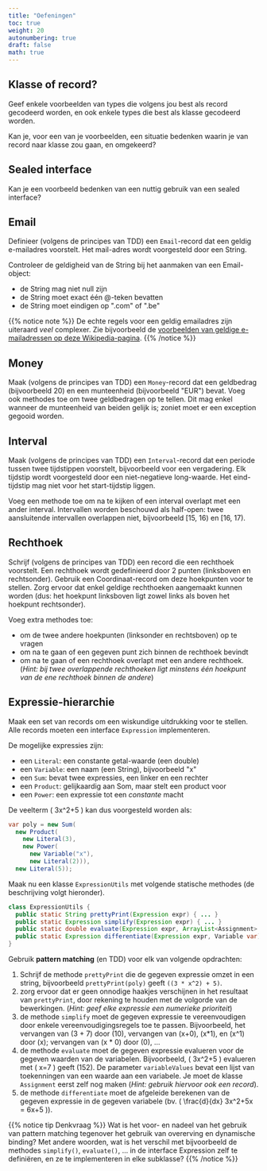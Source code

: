 ```yaml
---
title: "Oefeningen"
toc: true
weight: 20
autonumbering: true
draft: false
math: true
---
```



## Klasse of record?

Geef enkele voorbeelden van types die volgens jou best als record gecodeerd worden, en ook enkele types die best als klasse gecodeerd worden.

Kan je, voor een van je voorbeelden, een situatie bedenken waarin je van record naar klasse zou gaan, en omgekeerd?

## Sealed interface

Kan je een voorbeeld bedenken van een nuttig gebruik van een sealed interface?

## Email

Definieer (volgens de principes van TDD) een `Email`-record dat een geldig e-mailadres voorstelt.
Het mail-adres wordt voorgesteld door een String.

Controleer de geldigheid van de String bij het aanmaken van een Email-object:

- de String mag niet null zijn
- de String moet exact één @-teken bevatten
- de String moet eindigen op ".com" of ".be"

{{% notice note %}}
De echte regels voor een geldig emailadres zijn uiteraard _veel_ complexer.
Zie bijvoorbeeld de [voorbeelden van geldige e-mailadressen op deze Wikipedia-pagina](https://en.wikipedia.org/wiki/Email_address#Valid_email_addresses).
{{% /notice %}}

## Money

Maak (volgens de principes van TDD) een `Money`-record dat een geldbedrag (bijvoorbeeld 20) en een munteenheid (bijvoorbeeld "EUR") bevat.
Voeg ook methodes toe om twee geldbedragen op te tellen. Dit mag enkel wanneer de munteenheid van beiden gelijk is; zoniet moet er een exception gegooid worden.

## Interval

Maak (volgens de principes van TDD) een `Interval`-record dat een periode tussen twee tijdstippen voorstelt, bijvoorbeeld voor een vergadering. Elk tijdstip wordt voorgesteld door een niet-negatieve long-waarde.
Het eind-tijdstip mag niet voor het start-tijdstip liggen.

Voeg een methode toe om na te kijken of een interval overlapt met een ander interval.
Intervallen worden beschouwd als half-open: twee aansluitende intervallen overlappen niet, bijvoorbeeld [15, 16) en [16, 17).

## Rechthoek

Schrijf (volgens de principes van TDD) een record die een rechthoek voorstelt.
Een rechthoek wordt gedefinieerd door 2 punten (linksboven en rechtsonder).
Gebruik een Coordinaat-record om deze hoekpunten voor te stellen.
Zorg ervoor dat enkel geldige rechthoeken aangemaakt kunnen worden (dus: het hoekpunt linksboven ligt zowel links als boven het hoekpunt rechtsonder).

Voeg extra methodes toe:

- om de twee andere hoekpunten (linksonder en rechtsboven) op te vragen
- om na te gaan of een gegeven punt zich binnen de rechthoek bevindt
- om na te gaan of een rechthoek overlapt met een andere rechthoek. (_Hint: bij twee overlappende rechthoeken ligt minstens één hoekpunt van de ene rechthoek binnen de andere_)

## Expressie-hierarchie

Maak een set van records om een wiskundige uitdrukking voor te stellen.
Alle records moeten een interface `Expression` implementeren.

De mogelijke expressies zijn:

- een `Literal`: een constante getal-waarde (een double)
- een `Variable`: een naam (een String), bijvoorbeeld "x"
- een `Sum`: bevat twee expressies, een linker en een rechter
- een `Product`: gelijkaardig aan Som, maar stelt een product voor
- een `Power`: een expressie tot een _constante_ macht

De veelterm \( 3x^2+5 \) kan dus voorgesteld worden als:

```java
var poly = new Sum(
  new Product(
    new Literal(3),
    new Power(
      new Variable("x"),
      new Literal(2))),
  new Literal(5));
```

Maak nu een klasse `ExpressionUtils` met volgende statische methodes (de beschrijving volgt hieronder).
```java
class ExpressionUtils {
  public static String prettyPrint(Expression expr) { ... }
  public static Expression simplify(Expression expr) { ... }
  public static double evaluate(Expression expr, ArrayList<Assignment> variableValues) { ... }
  public static Expression differentiate(Expression expr, Variable var) { ... }
}
```

Gebruik **pattern matching** (en TDD) voor elk van volgende opdrachten:
1. Schrijf de methode `prettyPrint` die de gegeven expressie omzet in een string, bijvoorbeeld `prettyPrint(poly)` geeft `((3 * x^2) + 5)`.
2. zorg ervoor dat er geen onnodige haakjes verschijnen in het resultaat van `prettyPrint`, door rekening te houden met de volgorde van de bewerkingen. (_Hint: geef elke expressie een numerieke prioriteit_)
3. de methode `simplify` moet de gegeven expressie te vereenvoudigen door enkele vereenvoudigingsregels toe te passen. Bijvoorbeeld, het vervangen van \(3 + 7\) door \(10\), vervangen van \(x+0\), \(x*1\), en \(x^1\) door \(x\); vervangen van \(x * 0\) door \(0\),  ...
4. de methode `evaluate` moet de gegeven expressie evalueren voor de gegeven waarden van de variabelen. Bijvoorbeeld, \( 3x^2+5 \) evalueren met \( x=7 \) geeft \(152\). De parameter `variableValues` bevat een lijst van toekenningen van een waarde aan een variabele. Je moet de klasse `Assignment` eerst zelf nog maken (_Hint: gebruik hiervoor ook een record_).
5. de methode `differentiate` moet de afgeleide berekenen van de gegeven expressie in de gegeven variabele (bv. \( \frac{d}{dx} 3x^2+5x = 6x+5 \)).

{{% notice tip Denkvraag %}}
Wat is het voor- en nadeel van het gebruik van pattern matching tegenover het gebruik van overerving en dynamische binding?
Met andere woorden, wat is het verschil met bijvoorbeeld de methodes `simplify()`, `evaluate()`, ... in de interface Expression zelf te definiëren, en ze te implementeren in elke subklasse?
{{% /notice %}}